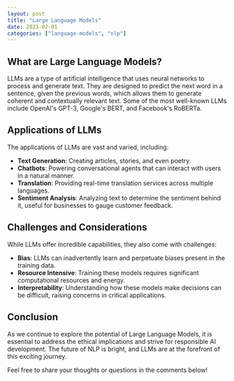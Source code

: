 ```yaml
---
layout: post
title: "Large Language Models"
date: 2023-02-01
categories: ["language-models", "nlp"]
---
```


## What are Large Language Models?
LLMs are a type of artificial intelligence that uses neural networks to process and generate text. They are designed to predict the next word in a sentence, given the previous words, which allows them to generate coherent and contextually relevant text. Some of the most well-known LLMs include OpenAI's GPT-3, Google's BERT, and Facebook's RoBERTa.

## Applications of LLMs

The applications of LLMs are vast and varied, including:

- **Text Generation**: Creating articles, stories, and even poetry.
- **Chatbots**: Powering conversational agents that can interact with users in a natural manner.
- **Translation**: Providing real-time translation services across multiple languages.
- **Sentiment Analysis**: Analyzing text to determine the sentiment behind it, useful for businesses to gauge customer feedback.

## Challenges and Considerations

While LLMs offer incredible capabilities, they also come with challenges:

- **Bias**: LLMs can inadvertently learn and perpetuate biases present in the training data.
- **Resource Intensive**: Training these models requires significant computational resources and energy.
- **Interpretability**: Understanding how these models make decisions can be difficult, raising concerns in critical applications.

## Conclusion

As we continue to explore the potential of Large Language Models, it is essential to address the ethical implications and strive for responsible AI development. The future of NLP is bright, and LLMs are at the forefront of this exciting journey.

Feel free to share your thoughts or questions in the comments below!